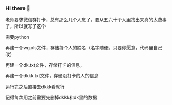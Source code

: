 ### Hi there 👋

老师要求微信群打卡，总有那么几个人忘了，要从五六十个人里找出来真的太费事了，所以就写了这个

需要python

再建一个wg.xls文件，存储每个人的姓名（名字随便，只要你愿意，代码里自己改）

再建一个dk.txt文件，存储打卡的信息，

再建一个dkkk.txt文件，存储没打卡的人的信息

运行完之后直接去dkkk看就行

记得每次用之前需要先删掉dkkk和dk里的数据

